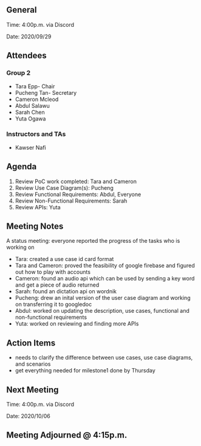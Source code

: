## General

Time: 4:00p.m. via Discord

Date: 2020/09/29

## Attendees
### Group 2
* Tara Epp- Chair
* Pucheng Tan- Secretary
* Cameron Mcleod
* Abdul Salawu 
* Sarah Chen
* Yuta Ogawa

### Instructors and TAs
* Kawser Nafi

## Agenda 
1. Review PoC work completed: Tara and Cameron
2. Review Use Case Diagram(s): Pucheng
3. Review Functional Requirements: Abdul, Everyone
4. Review Non-Functional Requirements: Sarah
5. Review APIs: Yuta

## Meeting Notes
A status meeting: everyone reported the progress of the tasks who is working on
- Tara: created a use case id card format
- Tara and Cameron: proved the feasibility of google firebase and figured out how to play with accounts
- Cameron: found an audio api which can be used by sending a key word and get a piece of audio returned
- Sarah: found an dictation api on wordnik
- Pucheng: drew an inital version of the user case diagram and working on transferring it to googledoc
- Abdul: worked on updating the description, use cases, functional and non-functional requirements
- Yuta: worked on reviewing and finding more APIs

## Action Items
- needs to clarify the difference between use cases, use case diagrams, and scenarios
- get everything needed for milestone1 done by Thursday

## Next Meeting

Time: 4:00p.m. via Discord

Date: 2020/10/06

## Meeting Adjourned @ 4:15p.m.

